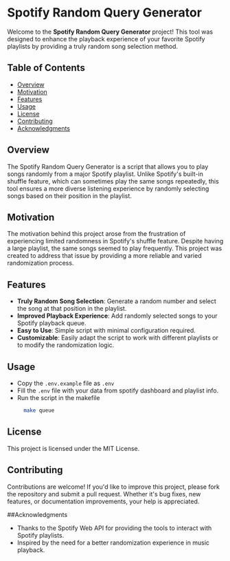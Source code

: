 # Spotify Random Query Generator
Welcome to the **Spotify Random Query Generator** project! This tool was designed to enhance the playback experience of your favorite Spotify playlists by providing a truly random song selection method.

## Table of Contents
- [Overview](#overview)
- [Motivation](#motivation)
- [Features](#features)
- [Usage](#usage)
- [License](#license)
- [Contributing](#contributing)
- [Acknowledgments](#acknowledgments)

## Overview
The Spotify Random Query Generator is a script that allows you to play songs randomly from a major Spotify playlist. Unlike Spotify's built-in shuffle feature, which can sometimes play the same songs repeatedly, this tool ensures a more diverse listening experience by randomly selecting songs based on their position in the playlist.

## Motivation
The motivation behind this project arose from the frustration of experiencing limited randomness in Spotify's shuffle feature. Despite having a large playlist, the same songs seemed to play frequently. This project was created to address that issue by providing a more reliable and varied randomization process.

## Features
- **Truly Random Song Selection**: Generate a random number and select the song at that position in the playlist.
- **Improved Playback Experience**: Add randomly selected songs to your Spotify playback queue.
- **Easy to Use**: Simple script with minimal configuration required.
- **Customizable**: Easily adapt the script to work with different playlists or to modify the randomization logic.

## Usage
- Copy the ```.env.example``` file as ```.env```
- Fill the ```.env``` file with your data from spotify dashboard and playlist info.
- Run the script in the makefile
  ```bash
    make queue
  ```

## License
This project is licensed under the MIT License.

## Contributing
Contributions are welcome! If you'd like to improve this project, please fork the repository and submit a pull request. Whether it's bug fixes, new features, or documentation improvements, your help is appreciated.

##Acknowledgments

- Thanks to the Spotify Web API for providing the tools to interact with Spotify playlists.
- Inspired by the need for a better randomization experience in music playback.
